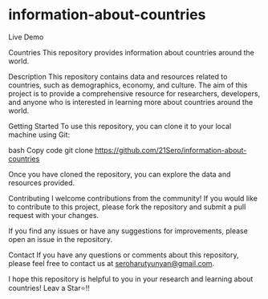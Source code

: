# information-about-countries
Live Demo


Countries
This repository provides information about countries around the world.

Description
This repository contains data and resources related to countries, such as demographics, economy, and culture. The aim of this project is to provide a comprehensive resource for researchers, developers, and anyone who is interested in learning more about countries around the world.

Getting Started
To use this repository, you can clone it to your local machine using Git:

bash
Copy code
git clone https://github.com/21Sero/information-about-countries

Once you have cloned the repository, you can explore the data and resources provided.

Contributing
I welcome contributions from the community! If you would like to contribute to this project, please fork the repository and submit a pull request with your changes.

If you find any issues or have any suggestions for improvements, please open an issue in the repository.

Contact
If you have any questions or comments about this repository, please feel free to contact us at seroharutyunyan@gmail.com.

I hope this repository is helpful to you in your research and learning about countries!
Leav a Star⭐!!
